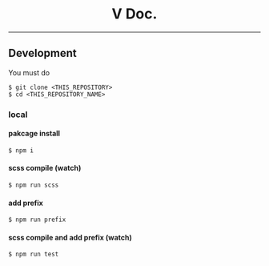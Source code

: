 <h1 align="center">V Doc.</h1>

---

## Development

You must do 

```
$ git clone <THIS_REPOSITORY>
$ cd <THIS_REPOSITORY_NAME>
```

### local

#### pakcage install

```
$ npm i
```


#### scss compile (watch)

```
$ npm run scss
```

#### add prefix

```
$ npm run prefix
```

#### scss compile and add prefix (watch)

```
$ npm run test
```
